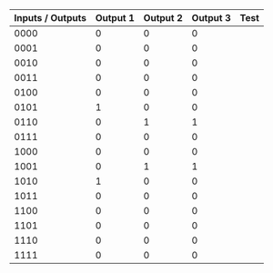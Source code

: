 | Inputs / Outputs | Output 1 | Output 2 | Output 3 | Test |
|------------------|----------|----------|----------|------|
| 0000             | 0        | 0        | 0        |      |
| 0001             | 0        | 0        | 0        |      |
| 0010             | 0        | 0        | 0        |      |
| 0011             | 0        | 0        | 0        |      |
| 0100             | 0        | 0        | 0        |      |
| 0101             | 1        | 0        | 0        |      |
| 0110             | 0        | 1        | 1        |      |
| 0111             | 0        | 0        | 0        |      |
| 1000             | 0        | 0        | 0        |      |
| 1001             | 0        | 1        | 1        |      |
| 1010             | 1        | 0        | 0        |      |
| 1011             | 0        | 0        | 0        |      |
| 1100             | 0        | 0        | 0        |      |
| 1101             | 0        | 0        | 0        |      |
| 1110             | 0        | 0        | 0        |      |
| 1111             | 0        | 0        | 0        |      |

